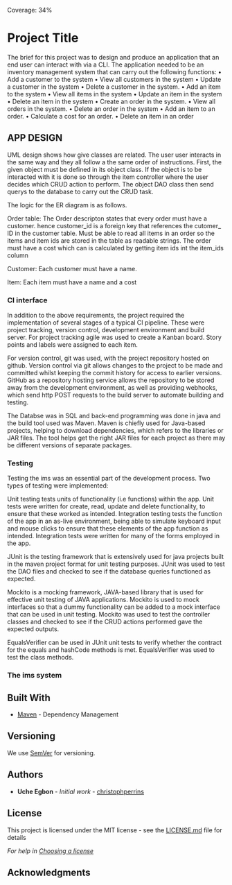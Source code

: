 Coverage: 34%
# Project Title

The brief for this project was to design and produce an application that an end user can interact with via a CLI. The application needed to be an inventory management system that can carry out the following functions:
•	Add a customer to the system
•	View all customers in the system
•	Update a customer in the system
•	Delete a customer in the system.
•	Add an item to the system
•	View all items in the system
•	Update an item in the system
•	Delete an item in the system
•	Create an order in the system.
•	View all orders in the system.
•	Delete an order in the system
•	Add an item to an order.
•	Calculate a cost for an order.
•	Delete an item in an order



## APP DESIGN

UML design shows how give classes are related. The user user interacts in the same way and they all follow a the same order of instructions. First, the given object must be defined in its object class. If the object is to be interacted with it is done so through the item controller where the user decides which CRUD action to perform. The object DAO class then send querys to the database to carry out the CRUD task. 


The logic for the ER diagram is as follows.

Order table:
The Order descripton states that every order must have a customer. hence customer_id is a foreign key that references the cutomer_ ID in the customer table.
Must be able to read all items in an order so the items and item ids are stored in the table as readable strings.
The order must have a cost which can is calculated by getting item ids int the item_ids column 

Customer:
Each customer must have a name.

Item: 
Each item must have a name and a cost 


### CI interface

In addition to the above requirements, the project required the implementation of several stages of a typical CI pipeline. These were project tracking, version control, development environment and build server. For project tracking agile was used to create a Kanban board. Story points and labels were assigned to each item.

For version control, git was used, with the project repository hosted on github. Version control via git allows changes to the project to be made and committed whilst keeping the commit history for access to earlier versions. GitHub as a repository hosting service allows the repository to be stored away from the development environment, as well as providing webhooks, which send http POST requests to the build server to automate building and testing.

The Databse was in SQL and back-end programming was done in java and the build tool used was Maven.  Maven is chiefly used for Java-based projects, helping to download dependencies, which refers to the libraries or JAR files. The tool helps get the right JAR files for each project as there may be different versions of separate packages.


### Testing

Testing the ims was an essential part of the development process. Two types of testing were implemented:

Unit testing tests units of functionality (i.e functions) within the app. Unit tests were written for create, read, update and delete functionality, to ensure that these worked as intended.
Integration testing tests the function of the app in an as-live environment, being able to simulate keyboard input and mouse clicks to ensure that these elements of the app function as intended. Integration tests were written for many of the forms employed in the app.

JUnit is the testing framework that is extensively used for java projects built in the maven project format for unit testing purposes.
JUnit was used to test the DAO files and checked to see if the database queries functioned as expected. 

Mockito is a mocking framework, JAVA-based library that is used for effective unit testing of JAVA applications. Mockito is used to mock interfaces so that a dummy functionality can be added to a mock interface that can be used in unit testing.
Mockito was used to test the controller classes and checked to see if the CRUD actions performed gave the expected outputs. 

EqualsVerifier can be used in JUnit unit tests to verify whether the contract for the equals and hashCode methods is met.
EqualsVerifier was used to test the class methods.


### The ims system 





## Built With

* [Maven](https://maven.apache.org/) - Dependency Management

## Versioning

We use [SemVer](http://semver.org/) for versioning.

## Authors

* **Uche Egbon** - *Initial work* - [christophperrins](https://github.com/christophperrins)

## License

This project is licensed under the MIT license - see the [LICENSE.md](LICENSE.md) file for details 

*For help in [Choosing a license](https://choosealicense.com/)*

## Acknowledgments


